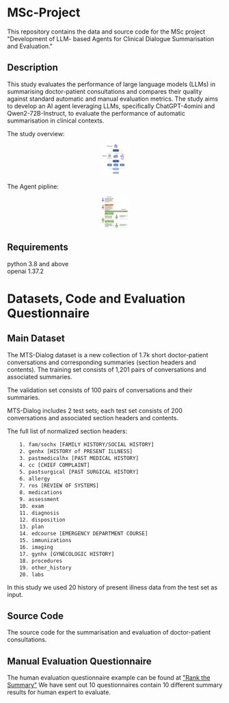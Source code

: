 # MSc-Project
This repository contains the data and source code for the MSc project "Development of LLM- based Agents for Clinical Dialogue Summarisation and Evaluation."

## Description
This study evaluates the performance of large language models (LLMs) in summarising doctor-patient consultations and compares their quality against standard automatic and manual evaluation metrics. The study aims to develop an AI agent leveraging LLMs, specifically ChatGPT-4omini and Qwen2-72B-Instruct, to evaluate the performance of automatic summarisation in clinical contexts.


The study overview:  
<div align="center"><img width="65" height="75" src="https://github.com/PotatooSoup/AIAgent/blob/main/image/workflow.png"/></div>


The Agent pipline:  
<div align="center"><img width="65" height="75" src="https://github.com/PotatooSoup/AIAgent/blob/main/image/agent.png"/></div>


## Requirements
python 3.8 and above  
openai 1.37.2

# Datasets, Code and Evaluation Questionnaire

## Main Dataset
The MTS-Dialog dataset is a new collection of 1.7k short doctor-patient conversations and corresponding summaries (section headers and contents).
The training set consists of 1,201 pairs of conversations and associated summaries.

The validation set consists of 100 pairs of conversations and their summaries.

MTS-Dialog includes 2 test sets; each test set consists of 200 conversations and associated section headers and contents.

The full list of normalized section headers:
```
    1. fam/sochx [FAMILY HISTORY/SOCIAL HISTORY]
    2. genhx [HISTORY of PRESENT ILLNESS]
    3. pastmedicalhx [PAST MEDICAL HISTORY]
    4. cc [CHIEF COMPLAINT]
    5. pastsurgical [PAST SURGICAL HISTORY]
    6. allergy
    7. ros [REVIEW OF SYSTEMS]
    8. medications
    9. assessment
    10. exam
    11. diagnosis
    12. disposition
    13. plan
    14. edcourse [EMERGENCY DEPARTMENT COURSE]
    15. immunizations
    16. imaging
    17. gynhx [GYNECOLOGIC HISTORY]
    18. procedures
    19. other_history
    20. labs
```
In this study we used 20 history of present illness data from the test set as input.

## Source Code
The source code for the summarisation and evaluation of doctor-patient consultations.

## Manual Evaluation Questionnaire
The human evaluation questionnaire example can be found at ["Rank the Summary"](https://forms.office.com/Pages/ResponsePage.aspx?id=KVxybjp2UE-B8i4lTwEzyNeZ6CsxK85FpPqFov_M7hBUN0xON1cwQ0JDUkNZTjhMVUVOOU1UV0Y3Ny4u) 
We have sent out 10 questionnaires contain 10 different summary results for human expert to evaluate.


